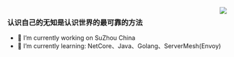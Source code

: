<img align="right" src="https://github-readme-stats.vercel.app/api?username=SimpleDays&show_icons=true&icon_color=CE1D2D&text_color=718096&bg_color=ffffff&hide_title=true" />

### 认识自己的无知是认识世界的最可靠的方法

- 🔭 I’m currently working on SuZhou China
- 🌱 I’m currently learning: NetCore、Java、Golang、ServerMesh(Envoy)

<!--
**SimpleDays/SimpleDays** is a ✨ _special_ ✨ repository because its `README.md` (this file) appears on your GitHub profile.

Here are some ideas to get you started:

- 🔭 I’m currently working on ...
- 🌱 I’m currently learning ...
- 👯 I’m looking to collaborate on ...
- 🤔 I’m looking for help with ...
- 💬 Ask me about ...
- 📫 How to reach me: ...
- 😄 Pronouns: ...
- ⚡ Fun fact: ...
-->
